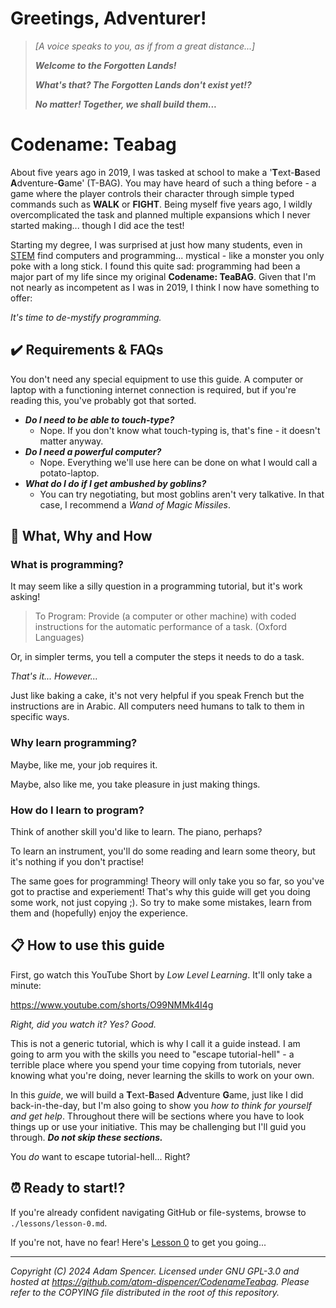 # Greetings, Adventurer!

> *[A voice speaks to you, as if from a great distance...]*
>
> ***Welcome to the Forgotten Lands!***
>
> ***What's that? The Forgotten Lands don't exist yet!?***
>
> ***No matter! Together, we shall build them...***

# Codename: Teabag

About five years ago in 2019, I was tasked at school to make a '**T**ext-**B**ased **A**dventure-**G**ame' (T-BAG).
You may have heard of such a thing before - a game where the player controls their character through simple typed commands such as **WALK**  or **FIGHT**.
Being myself five years ago, I wildly overcomplicated the task and planned multiple expansions which I never started making... though I did ace the test!

Starting my degree, I was surprised at just how many students, even in [STEM](https://www.britannica.com/topic/STEM-education) find computers and programming... mystical - like a monster you only poke with a long stick.
I found this quite sad: programming had been a major part of my life since my original **Codename: TeaBAG**.
Given that I'm not nearly as incompetent as I was in 2019, I think I now have something to offer:

*It's time to de-mystify programming.*

## ✔️ Requirements & FAQs

You don't need any special equipment to use this guide.
A computer or laptop with a functioning internet connection is required, but if you're reading this, you've probably got that sorted.

- ***Do I need to be able to touch-type?***
  - Nope. If you don't know what touch-typing is, that's fine - it doesn't matter anyway.
- ***Do I need a powerful computer?***
  - Nope. Everything we'll use here can be done on what I would call a potato-laptop.
- ***What do I do if I get ambushed by goblins?***
  - You can try negotiating, but most goblins aren't very talkative.
  In that case, I recommend a *Wand of Magic Missiles*.

## 🤔 What, Why and How

### What is programming?
It may seem like a silly question in a programming tutorial, but it's work asking!

> To Program: Provide (a computer or other machine) with coded instructions for the automatic performance of a task. (Oxford Languages)

Or, in simpler terms, you tell a computer the steps it needs to do a task.

*That's it... However...*

Just like baking a cake, it's not very helpful if you speak French but the instructions are in Arabic.
All computers need humans to talk to them in specific ways.

### Why learn programming?

Maybe, like me, your job requires it.

Maybe, also like me, you take pleasure in just making things.

### How do I learn to program?
Think of another skill you'd like to learn.
The piano, perhaps?

To learn an instrument, you'll do some reading and learn some theory, but it's nothing if you don't practise!

The same goes for programming!
Theory will only take you so far, so you've got to practise and experiement!
That's why this guide will get you doing some work, not just copying ;).
So try to make some mistakes, learn from them and (hopefully) enjoy the experience.

## 📋 How to use this guide
First, go watch this YouTube Short by *Low Level Learning*. It'll only take a minute:

https://www.youtube.com/shorts/O99NMMk4I4g 

*Right, did you watch it? Yes? Good.*

This is not a generic tutorial, which is why I call it a guide instead.
I am going to arm you with the skills you need to "escape tutorial-hell" - a terrible place where you spend
    your time copying from tutorials, never knowing what you're doing, never learning the skills to work
    on your own.

In this *guide*, we will build a **T**ext-**B**ased **A**dventure **G**ame, just like I did back-in-the-day,
    but I'm also going to show you *how to think for yourself and get help*.
Throughout there will be sections where you have to look things up or use your initiative.
This may be challenging but I'll guid you through. ***Do not skip these sections.***

You *do* want to escape tutorial-hell... Right?

## ⏰ Ready to start!?
If you're already confident navigating GitHub or file-systems, browse to `./lessons/lesson-0.md`.

If you're not, have no fear!
Here's [Lesson 0](/Lesson-0/lesson-0.md) to get you going...

---
*Copyright (C) 2024 Adam Spencer. Licensed under GNU GPL-3.0 and hosted at https://github.com/atom-dispencer/CodenameTeabag. Please refer to the COPYING file distributed in the root of this repository.*

